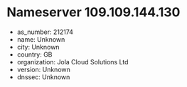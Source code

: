 # Nameserver 109.109.144.130

* as_number: 212174
* name: Unknown
* city: Unknown
* country: GB
* organization: Jola Cloud Solutions Ltd
* version: Unknown
* dnssec: Unknown

